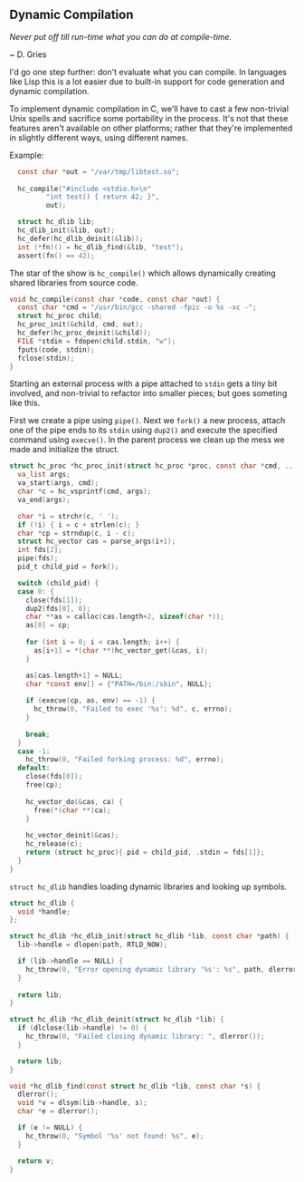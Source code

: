## Dynamic Compilation

*Never put off till run-time what you can do at compile-time.*

~ D. Gries

I'd go one step further: don't evaluate what you can compile. In languages like Lisp this is a lot easier due to built-in support for code generation and dynamic compilation.

To implement dynamic compilation in C, we'll have to cast a few non-trivial Unix spells and sacrifice some portability in the process. It's not that these features aren't available on other platforms; rather that they're implemented in slightly different ways, using different names.

Example:
```C
  const char *out = "/var/tmp/libtest.so";
  
  hc_compile("#include <stdio.h>\n"
	     "int test() { return 42; }",
	     out);

  struct hc_dlib lib;
  hc_dlib_init(&lib, out);
  hc_defer(hc_dlib_deinit(&lib));
  int (*fn)() = hc_dlib_find(&lib, "test");
  assert(fn() == 42);
```

The star of the show is `hc_compile()` which allows dynamically creating shared libraries from source code.

```C
void hc_compile(const char *code, const char *out) {
  const char *cmd = "/usr/bin/gcc -shared -fpic -o %s -xc -";
  struct hc_proc child;
  hc_proc_init(&child, cmd, out);
  hc_defer(hc_proc_deinit(&child));
  FILE *stdin = fdopen(child.stdin, "w");
  fputs(code, stdin);
  fclose(stdin);
}
```

Starting an external process with a pipe attached to `stdin` gets a tiny bit involved, and non-trivial to refactor into smaller pieces; but goes someting like this.

First we create a pipe using `pipe()`. Next we `fork()` a new process, attach one of the pipe ends to its `stdin` using `dup2()` and execute the specified command using `execve()`. In the parent process we clean up the mess we made and initialize the struct. 

```C
struct hc_proc *hc_proc_init(struct hc_proc *proc, const char *cmd, ...) {
  va_list args;
  va_start(args, cmd);
  char *c = hc_vsprintf(cmd, args);
  va_end(args);

  char *i = strchr(c, ' ');
  if (!i) { i = c + strlen(c); }
  char *cp = strndup(c, i - c);
  struct hc_vector cas = parse_args(i+1);
  int fds[2];
  pipe(fds);
  pid_t child_pid = fork();

  switch (child_pid) {
  case 0: {
    close(fds[1]);
    dup2(fds[0], 0);
    char **as = calloc(cas.length+2, sizeof(char *));
    as[0] = cp;
    
    for (int i = 0; i < cas.length; i++) {
      as[i+1] = *(char **)hc_vector_get(&cas, i);
    }

    as[cas.length+1] = NULL;
    char *const env[] = {"PATH=/bin:/sbin", NULL};
      
    if (execve(cp, as, env) == -1) {
      hc_throw(0, "Failed to exec '%s': %d", c, errno);
    }
    
    break;
  }
  case -1:
    hc_throw(0, "Failed forking process: %d", errno);
  default:
    close(fds[0]);
    free(cp);
    
    hc_vector_do(&cas, ca) {
      free(*(char **)ca);
    }
    
    hc_vector_deinit(&cas);
    hc_release(c);
    return (struct hc_proc){.pid = child_pid, .stdin = fds[1]};
  }
}
```

`struct hc_dlib` handles loading dynamic libraries and looking up symbols.

```C
struct hc_dlib {
  void *handle;
};

struct hc_dlib *hc_dlib_init(struct hc_dlib *lib, const char *path) {
  lib->handle = dlopen(path, RTLD_NOW);

  if (lib->handle == NULL) {
    hc_throw(0, "Error opening dynamic library '%s': %s", path, dlerror());
  }
  
  return lib;
}

struct hc_dlib *hc_dlib_deinit(struct hc_dlib *lib) {
  if (dlclose(lib->handle) != 0) {
    hc_throw(0, "Failed closing dynamic library: ", dlerror());
  }

  return lib;
}

void *hc_dlib_find(const struct hc_dlib *lib, const char *s) {
  dlerror();
  void *v = dlsym(lib->handle, s);
  char *e = dlerror();

  if (e != NULL) {
    hc_throw(0, "Symbol '%s' not found: %s", e);
  }

  return v;
}
```